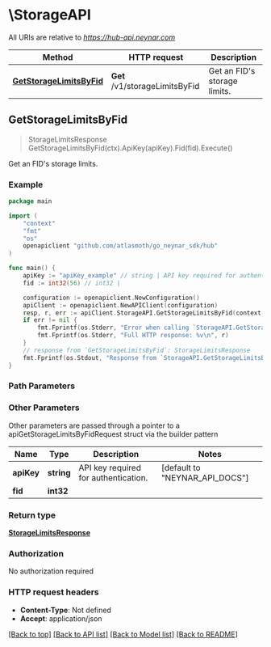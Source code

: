 # \StorageAPI

All URIs are relative to *https://hub-api.neynar.com*

| Method                                                           | HTTP request                   | Description                      |
| ---------------------------------------------------------------- | ------------------------------ | -------------------------------- |
| [**GetStorageLimitsByFid**](StorageAPI.md#GetStorageLimitsByFid) | **Get** /v1/storageLimitsByFid | Get an FID&#39;s storage limits. |

## GetStorageLimitsByFid

> StorageLimitsResponse GetStorageLimitsByFid(ctx).ApiKey(apiKey).Fid(fid).Execute()

Get an FID's storage limits.

### Example

```go
package main

import (
	"context"
	"fmt"
	"os"
	openapiclient "github.com/atlasmoth/go_neynar_sdk/hub"
)

func main() {
	apiKey := "apiKey_example" // string | API key required for authentication. (default to "NEYNAR_API_DOCS")
	fid := int32(56) // int32 |

	configuration := openapiclient.NewConfiguration()
	apiClient := openapiclient.NewAPIClient(configuration)
	resp, r, err := apiClient.StorageAPI.GetStorageLimitsByFid(context.Background()).ApiKey(apiKey).Fid(fid).Execute()
	if err != nil {
		fmt.Fprintf(os.Stderr, "Error when calling `StorageAPI.GetStorageLimitsByFid``: %v\n", err)
		fmt.Fprintf(os.Stderr, "Full HTTP response: %v\n", r)
	}
	// response from `GetStorageLimitsByFid`: StorageLimitsResponse
	fmt.Fprintf(os.Stdout, "Response from `StorageAPI.GetStorageLimitsByFid`: %v\n", resp)
}
```

### Path Parameters

### Other Parameters

Other parameters are passed through a pointer to a apiGetStorageLimitsByFidRequest struct via the builder pattern

| Name       | Type       | Description                          | Notes                                    |
| ---------- | ---------- | ------------------------------------ | ---------------------------------------- |
| **apiKey** | **string** | API key required for authentication. | [default to &quot;NEYNAR_API_DOCS&quot;] |
| **fid**    | **int32**  |                                      |

### Return type

[**StorageLimitsResponse**](StorageLimitsResponse.md)

### Authorization

No authorization required

### HTTP request headers

- **Content-Type**: Not defined
- **Accept**: application/json

[[Back to top]](#) [[Back to API list]](../README.md#documentation-for-api-endpoints)
[[Back to Model list]](../README.md#documentation-for-models)
[[Back to README]](../README.md)
